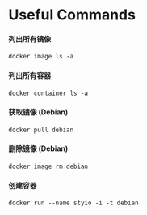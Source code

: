 # Useful Commands

#### 列出所有镜像

```
docker image ls -a
```

#### 列出所有容器

```
docker container ls -a
```

#### 获取镜像 (Debian)

```
docker pull debian
```

#### 删除镜像 (Debian)

```
docker image rm debian
```

#### 创建容器

```
docker run --name styio -i -t debian
```
